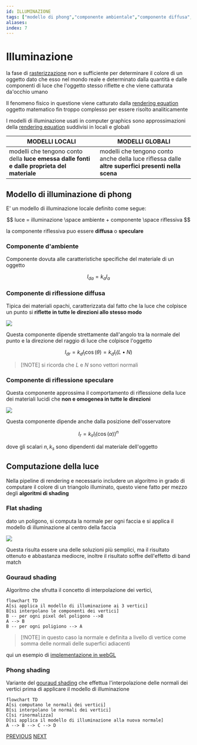 ```yaml
---
id: ILLUMINAZIONE
tags: ["modello di phong","componente ambientale","componente diffusa","componente speculare"]
aliases: 
index: 7
---
```


# Illuminazione

la fase di [rasterizzazione](computer_graphics/algoritmi_rasterizzazione.md) non e sufficiente per determinare il colore di un oggetto dato che esso nel mondo reale e determinato dalla quantità e dalle componenti di luce che l'oggetto stesso riflette e che viene catturata da'occhio umano

Il fenomeno fisico in questione viene catturato dalla [rendering equation](https://en.wikipedia.org/wiki/Rendering_equation) oggetto matematico fin troppo complesso per essere risolto analiticamente

I modelli di illuminazione usati in computer graphics sono approssimazioni della [rendering equation](https://en.wikipedia.org/wiki/Rendering_equation) suddivisi in locali e globali


| MODELLI LOCALI                                                                              | MODELLI GLOBALI                                                                                    |
| ------------------------------------------------------------------------------------------- | -------------------------------------------------------------------------------------------------- |
| modelli che tengono conto della **luce emessa dalle fonti e dalle proprieta del materiale** | modelli che tengono conto anche della luce riflessa dalle **altre superfici presenti nella scena** |

## Modello di illuminazione di phong

E' un modello di illuminazione locale definito come segue:

$$
luce = illuminazione \space ambiente + componente \space riflessiva
$$

la componente riflessiva puo essere **diffusa** o **speculare**

### Componente d'ambiente

Componente dovuta alle caratteristiche specifiche del materiale di un oggetto

$$
I_{da} = k_aI_a
$$

### Componente di riflessione diffusa

Tipica dei materiali opachi, caratterizzata dal fatto che la luce che colpisce un punto si **riflette in tutte le direzioni allo stesso modo**

![](computer_graphics/Pasted%20image%2020241217172957.png)

Questa componente dipende strettamente dall'angolo tra la normale del punto e la direzione del raggio di luce che colpisce l'oggetto

$$
I_{dr}= k_dI_l\cos({\theta}) = k_dI_l(L\bullet N)
$$

>[!NOTE] si ricorda che $L$ e $N$ sono vettori normali

### Componente di riflessione speculare

Questa componente approssima il comportamento di riflessione della luce dei materiali lucidi che **non e omogenea in tutte le direzioni**

![](computer_graphics/Pasted%20image%2020241217173503.png)

Questa componente dipende anche dalla posizione dell'osservatore 

$$
I_r = k_sI_l (\cos(\alpha))^n
$$

dove gli scalari $n,k_s$ sono dipendenti dal materiale dell'oggetto

## Computazione della luce

Nella pipeline di rendering e necessario includere un algoritmo in grado di computare il colore di un triangolo illuminato, questo viene fatto per mezzo degli **algoritmi di shading**

### Flat shading

dato un poligono, si computa la normale per ogni faccia e si applica il modello di illuminazione al centro della faccia 

![](computer_graphics/Pasted%20image%2020241217181314.png)

Questa risulta essere una delle soluzioni più semplici, ma il risultato ottenuto e abbastanza mediocre, inoltre il risultato soffre dell'effetto di band match

### Gouraud shading

Algoritmo che sfrutta il concetto di interpolazione dei vertici,

```mermaid
flowchart TD
A[si applica il modello di illuminazione ai 3 vertici]
B[si interpolano le componenti dei vertici]
B -- per ogni pixel del poligono -->B
A --> B
B -- per ogni poligiono --> A
```

>[!NOTE] in questo caso la normale e definita a livello di vertice come somma delle normali delle superfici adiacenti

qui un esempio di  [implementazione in webGL](webgl.md#implementazione%20dell'%20[illuminazione](computer_graphics/illuminazione.md))

### Phong shading

Variante del [gouraud shading](#Gouraud%20shading) che effettua l'interpolazione delle normali dei vertici prima di applicare il modello di illuminazione

```mermaid
flowchart TD
A[si computano le normali dei vertici]
B[si interpolano le normali dei vertici]
C[si rinormalizza]
D[si applica il modello di illuminazione alla nuova normale]
A --> B --> C --> D 
```

[PREVIOUS](pages/clipping.md) [NEXT](computer_graphics/texture_mapping.md)
